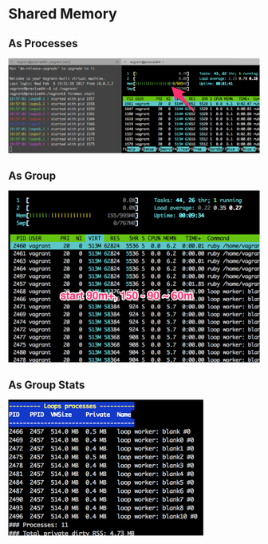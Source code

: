 # Shared Memory

## As Processes

![Alt text](shared-memory-as-processes.png?raw=true "Title")

## As Group

![Alt text](shared-memory-as-group.png?raw=true "Title")

## As Group Stats

![Alt text](shared-memory-as-group-stats.png?raw=true "Title")
